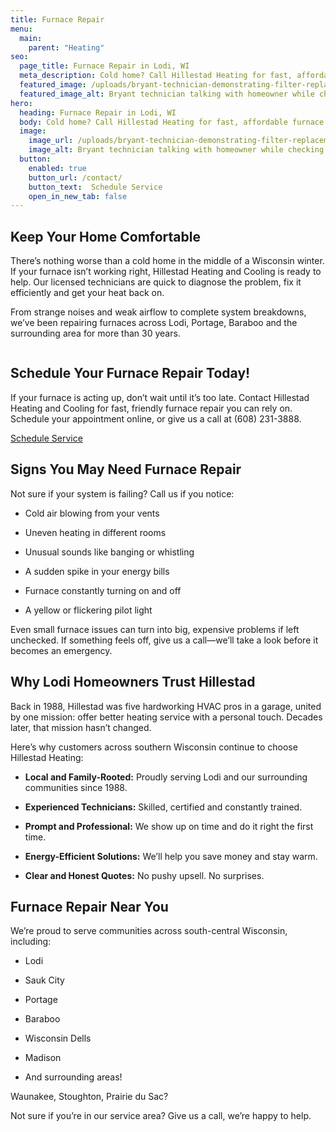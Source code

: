 ```yaml
---
title: Furnace Repair
menu:
  main:
    parent: "Heating"
seo:
  page_title: Furnace Repair in Lodi, WI
  meta_description: Cold home? Call Hillestad Heating for fast, affordable furnace repair in Lodi, WI. Trusted local service with 30+ years of experience.
  featured_image: /uploads/bryant-technician-demonstrating-filter-replacement-1000.jpg
  featured_image_alt: Bryant technician talking with homeowner while checking air filter and furnace
hero: 
  heading: Furnace Repair in Lodi, WI
  body: Cold home? Call Hillestad Heating for fast, affordable furnace repair in Lodi, WI. Trusted local service with 30+ years of experience.
  image: 
    image_url: /uploads/bryant-technician-demonstrating-filter-replacement
    image_alt: Bryant technician talking with homeowner while checking air filter and furnace
  button:
    enabled: true
    button_url: /contact/ 
    button_text:  Schedule Service
    open_in_new_tab: false
---
```


## Keep Your Home Comfortable

There’s nothing worse than a cold home in the middle of a Wisconsin winter. If your furnace isn’t working right, Hillestad Heating and Cooling is ready to help. Our licensed technicians are quick to diagnose the problem, fix it efficiently and get your heat back on.

From strange noises and weak airflow to complete system breakdowns, we’ve been repairing furnaces across Lodi, Portage, Baraboo and the surrounding area for more than 30 years.

<div class="breakout bg-black flow">
  <span class="brand-divider">
      <img src="/uploads/tarkenton-arrow-logomark-up.png" alt="">
  </span>
  <h2 class="no-margin">Schedule Your Furnace Repair Today!</h2>

If your furnace is acting up, don’t wait until it’s too late. Contact Hillestad Heating and Cooling for fast, friendly furnace repair you can rely on. Schedule your appointment online, or give us a call at (608) 231-3888.

  <a class="btn btn--primary" href="/contact/">Schedule Service</a>

</div>

## Signs You May Need Furnace Repair

Not sure if your system is failing? Call us if you notice:

*	Cold air blowing from your vents

*	Uneven heating in different rooms

*	Unusual sounds like banging or whistling

*	A sudden spike in your energy bills

*	Furnace constantly turning on and off

*	A yellow or flickering pilot light

Even small furnace issues can turn into big, expensive problems if left unchecked. If something feels off, give us a call—we’ll take a look before it becomes an emergency.

## Why Lodi Homeowners Trust Hillestad

Back in 1988, Hillestad was five hardworking HVAC pros in a garage, united by one mission: offer better heating service with a personal touch. Decades later, that mission hasn’t changed.

Here’s why customers across southern Wisconsin continue to choose Hillestad Heating:

*	**Local and Family-Rooted:** Proudly serving Lodi and our surrounding communities since 1988.

*	**Experienced Technicians:** Skilled, certified and constantly trained.

*	**Prompt and Professional:** We show up on time and do it right the first time.

*	**Energy-Efficient Solutions:** We’ll help you save money and stay warm.

*	**Clear and Honest Quotes:** No pushy upsell. No surprises.

## Furnace Repair Near You

We’re proud to serve communities across south-central Wisconsin, including:

*	Lodi

*	Sauk City

*	Portage

*	Baraboo

*	Wisconsin Dells

*	Madison

*	And surrounding areas!

Waunakee, Stoughton, Prairie du Sac?

Not sure if you’re in our service area? Give us a call, we’re happy to help.
